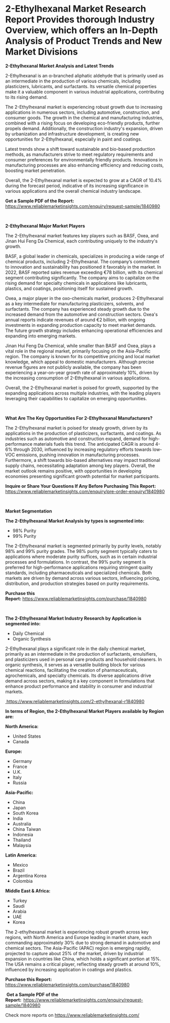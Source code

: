 <p><h1>2-Ethylhexanal Market Research Report Provides thorough Industry Overview, which offers an In-Depth Analysis of Product Trends and New Market Divisions</h1></p><p><strong>2-Ethylhexanal Market Analysis and Latest Trends</strong></p>
<p><p>2-Ethylhexanal is an α-branched aliphatic aldehyde that is primarily used as an intermediate in the production of various chemicals, including plasticizers, lubricants, and surfactants. Its versatile chemical properties make it a valuable component in various industrial applications, contributing to its rising demand.</p><p>The 2-Ethylhexanal market is experiencing robust growth due to increasing applications in numerous sectors, including automotive, construction, and consumer goods. The growth in the chemical and manufacturing industries, combined with a rising focus on developing eco-friendly products, further propels demand. Additionally, the construction industry's expansion, driven by urbanization and infrastructure development, is creating new opportunities for 2-Ethylhexanal, especially in paint and coatings.</p><p>Latest trends show a shift toward sustainable and bio-based production methods, as manufacturers strive to meet regulatory requirements and consumer preferences for environmentally friendly products. Innovations in manufacturing processes are also enhancing efficiency and reducing costs, boosting market penetration.</p><p>Overall, the 2-Ethylhexanal market is expected to grow at a CAGR of 10.4% during the forecast period, indicative of its increasing significance in various applications and the overall chemical industry landscape.</p></p>
<p><strong>Get a Sample PDF of the Report:&nbsp;</strong> <a href="https://www.reliablemarketinsights.com/enquiry/request-sample/1840980?utm_campaign=1994&utm_medium=2&utm_source=Github&utm_content=ia&utm_term=03022025&utm_id=2-ethylhexanal">https://www.reliablemarketinsights.com/enquiry/request-sample/1840980</a></p>
<p>&nbsp;</p>
<p><strong>2-Ethylhexanal Major Market Players</strong></p>
<p><p>The 2-Ethylhexanal market features key players such as BASF, Oxea, and Jinan Hui Feng Da Chemical, each contributing uniquely to the industry's growth.</p><p>BASF, a global leader in chemicals, specializes in producing a wide range of chemical products, including 2-Ethylhexanal. The company’s commitment to innovation and sustainability has positioned it favorably in the market. In 2022, BASF reported sales revenue exceeding €78 billion, with its chemical segment contributing significantly. The company aims to capitalize on the rising demand for specialty chemicals in applications like lubricants, plastics, and coatings, positioning itself for sustained growth.</p><p>Oxea, a major player in the oxo-chemicals market, produces 2-Ethylhexanal as a key intermediate for manufacturing plasticizers, solvents, and surfactants. The company has experienced steady growth due to the increased demand from the automotive and construction sectors. Oxea's annual reports indicate revenues of around €2 billion, with ongoing investments in expanding production capacity to meet market demands. The future growth strategy includes enhancing operational efficiencies and expanding into emerging markets.</p><p>Jinan Hui Feng Da Chemical, while smaller than BASF and Oxea, plays a vital role in the regional market, primarily focusing on the Asia-Pacific region. The company is known for its competitive pricing and local market knowledge, which appeal to domestic manufacturers. Although precise revenue figures are not publicly available, the company has been experiencing a year-on-year growth rate of approximately 10%, driven by the increasing consumption of 2-Ethylhexanal in various applications.</p><p>Overall, the 2-Ethylhexanal market is poised for growth, supported by the expanding applications across multiple industries, with the leading players leveraging their capabilities to capitalize on emerging opportunities.</p></p>
<p>&nbsp;</p>
<p><strong>What Are The Key Opportunities For 2-Ethylhexanal Manufacturers?</strong></p>
<p><p>The 2-Ethylhexanal market is poised for steady growth, driven by its applications in the production of plasticizers, surfactants, and coatings. As industries such as automotive and construction expand, demand for high-performance materials fuels this trend. The anticipated CAGR is around 4-6% through 2030, influenced by increasing regulatory efforts towards low-VOC emissions, pushing innovation in manufacturing processes. Furthermore, a shift towards bio-based alternatives may impact traditional supply chains, necessitating adaptation among key players. Overall, the market outlook remains positive, with opportunities in developing economies presenting significant growth potential for market participants.</p></p>
<p><strong>Inquire or Share Your Questions If Any Before Purchasing This Report:</strong> <a href="https://www.reliablemarketinsights.com/enquiry/pre-order-enquiry/1840980?utm_campaign=1994&utm_medium=2&utm_source=Github&utm_content=ia&utm_term=03022025&utm_id=2-ethylhexanal">https://www.reliablemarketinsights.com/enquiry/pre-order-enquiry/1840980</a></p>
<p>&nbsp;</p>
<p><strong>Market Segmentation</strong></p>
<p><strong>The 2-Ethylhexanal Market Analysis by types is segmented into:</strong></p>
<p><ul><li>98% Purity</li><li>99% Purity</li></ul></p>
<p><p>The 2-Ethylhexanal market is segmented primarily by purity levels, notably 98% and 99% purity grades. The 98% purity segment typically caters to applications where moderate purity suffices, such as in certain industrial processes and formulations. In contrast, the 99% purity segment is preferred for high-performance applications requiring stringent quality standards, including pharmaceuticals and specialized chemicals. Both markets are driven by demand across various sectors, influencing pricing, distribution, and production strategies based on purity requirements.</p></p>
<p><strong>Purchase this Report:&nbsp;</strong><a href="https://www.reliablemarketinsights.com/purchase/1840980?utm_campaign=1994&utm_medium=2&utm_source=Github&utm_content=ia&utm_term=03022025&utm_id=2-ethylhexanal">https://www.reliablemarketinsights.com/purchase/1840980</a></p>
<p>&nbsp;</p>
<p><strong>The 2-Ethylhexanal Market Industry Research by Application is segmented into:</strong></p>
<p><ul><li>Daily Chemical</li><li>Organic Synthesis</li></ul></p>
<p><p>2-Ethylhexanal plays a significant role in the daily chemical market, primarily as an intermediate in the production of surfactants, emulsifiers, and plasticizers used in personal care products and household cleaners. In organic synthesis, it serves as a versatile building block for various chemical reactions, facilitating the creation of pharmaceuticals, agrochemicals, and specialty chemicals. Its diverse applications drive demand across sectors, making it a key component in formulations that enhance product performance and stability in consumer and industrial markets.</p></p>
<p><a href="https://www.reliablemarketinsights.com/2-ethylhexanal-r1840980?utm_campaign=1994&utm_medium=2&utm_source=Github&utm_content=ia&utm_term=03022025&utm_id=2-ethylhexanal">&nbsp;https://www.reliablemarketinsights.com/2-ethylhexanal-r1840980</a></p>
<p><strong>In terms of Region, the 2-Ethylhexanal Market Players available by Region are:</strong></p>
<p>
    <p> <strong> North America: </strong>
        <ul>
            <li>United States</li>
            <li>Canada</li>
        </ul>
        </p> 
    <p> <strong> Europe: </strong>
        <ul>
            <li>Germany</li>
            <li>France</li>
            <li>U.K.</li>
            <li>Italy</li>
            <li>Russia</li>
        </ul>
        </p> 
    <p> <strong> Asia-Pacific: </strong>
        <ul>
            <li>China</li>
            <li>Japan</li>
            <li>South Korea</li>
            <li>India</li>
            <li>Australia</li>
            <li>China Taiwan</li>
            <li>Indonesia</li>
            <li>Thailand</li>
            <li>Malaysia</li>
        </ul>
        </p> 
    <p> <strong> Latin America: </strong>
        <ul>
            <li>Mexico</li>
            <li>Brazil</li>
            <li>Argentina Korea</li>
            <li>Colombia</li>
        </ul>
        </p> 
    <p> <strong> Middle East & Africa: </strong>
        <ul>
            <li>Turkey</li>
            <li>Saudi</li>
            <li>Arabia</li>
            <li>UAE</li>
            <li>Korea</li>
        </ul>
    </p>
    </p>
<p><p>The 2-ethylhexanal market is experiencing robust growth across key regions, with North America and Europe leading in market share, each commanding approximately 30% due to strong demand in automotive and chemical sectors. The Asia-Pacific (APAC) region is emerging rapidly, projected to capture about 25% of the market, driven by industrial expansion in countries like China, which holds a significant portion at 15%. The USA remains a critical player, reflecting steady growth at around 10%, influenced by increasing application in coatings and plastics.</p></p>
<p><strong>Purchase this Report: </strong><a href="https://www.reliablemarketinsights.com/purchase/1840980?utm_campaign=1994&utm_medium=2&utm_source=Github&utm_content=ia&utm_term=03022025&utm_id=2-ethylhexanal">https://www.reliablemarketinsights.com/purchase/1840980</a></p>
<p>&nbsp;<strong>Get a Sample PDF of the Report:&nbsp;&nbsp;</strong><a href="https://www.reliablemarketinsights.com/enquiry/request-sample/1840980?utm_campaign=1994&utm_medium=2&utm_source=Github&utm_content=ia&utm_term=03022025&utm_id=2-ethylhexanal">https://www.reliablemarketinsights.com/enquiry/request-sample/1840980</a></p>
<p><strong></strong></p>
<p>Check more reports on <a href="https://www.reliablemarketinsights.com/?utm_campaign=1994&utm_medium=2&utm_source=Github&utm_content=ia&utm_term=03022025&utm_id=2-ethylhexanal">https://www.reliablemarketinsights.com/</a></p>